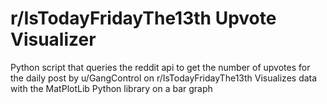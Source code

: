 # r/IsTodayFridayThe13th Upvote Visualizer
Python script that queries the reddit api to get the number of upvotes for the daily post by u/GangControl on r/IsTodayFridayThe13th
Visualizes data with the MatPlotLib Python library on a bar graph
